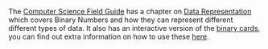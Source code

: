 The [Computer Science Field Guide](http://csfieldguide.org.nz/) has a chapter on [Data Representation](http://csfieldguide.org.nz/en/chapters/data-representation.html) which covers Binary Numbers and how they can represent different different types of data. 
It also has an interactive version of the [binary cards](http://csfieldguide.org.nz/en/interactives/binary-cards/index.html?digits=4&start=WWWW), you can find out extra information on how to use these [here](https://github.com/uccser/cs-field-guide/tree/develop/interactives/binary-cards).